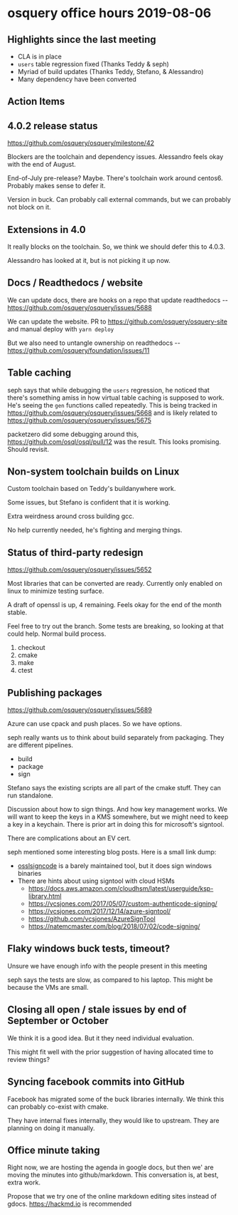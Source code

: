 # osquery office hours 2019-08-06

## Highlights since the last meeting

* CLA is in place
* `users` table regression fixed (Thanks Teddy & seph)
* Myriad of build updates (Thanks Teddy, Stefano, & Alessandro)
* Many dependency have been converted

## Action Items

## 4.0.2 release status

https://github.com/osquery/osquery/milestone/42

Blockers are the toolchain and dependency issues. Alessandro feels okay with the end of August.

End-of-July pre-release? Maybe. There's toolchain work around centos6. Probably makes sense to defer it.

Version in buck. Can probably call external commands, but we can probably not block on it.

## Extensions in 4.0

It really blocks on the toolchain. So, we think we should defer this to 4.0.3.

Alessandro has looked at it, but is not picking it up now.

## Docs / Readthedocs / website

We can update docs, there are hooks on a repo that update readthedocs -- https://github.com/osquery/osquery/issues/5688

We can update the website. PR to https://github.com/osquery/osquery-site  and manual deploy with `yarn deploy`

But we also need to untangle ownership on readthedocs -- https://github.com/osquery/foundation/issues/11

## Table caching

seph says that while debugging the `users` regression, he noticed that there's something amiss in how virtual table caching is supposed to work. He's seeing the `gen` functions called repeatedly. This is being tracked in https://github.com/osquery/osquery/issues/5668 and is likely related to https://github.com/osquery/osquery/issues/5675

packetzero did some debugging around this, https://github.com/osql/osql/pull/12 was the result. This looks promising. Should revisit.

## Non-system toolchain builds on Linux

Custom toolchain based on Teddy's buildanywhere work.

Some issues, but Stefano is confident that it is working.

Extra weirdness around cross building gcc. 

No help currently needed, he's fighting and merging things.

## Status of third-party redesign

https://github.com/osquery/osquery/issues/5652

Most libraries that can be converted are ready. Currently only enabled on linux to minimize testing surface.

A draft of openssl is up, 4 remaining. Feels okay for the end of the month stable.

Feel free to try out the branch. Some tests are breaking, so looking at that could help. Normal build process.
1. checkout
2. cmake
3. make
4. ctest

## Publishing packages

https://github.com/osquery/osquery/issues/5689

Azure can use cpack and push places. So we have options.

seph really wants us to think about build separately from packaging. They are different pipelines.
* build
* package
* sign

Stefano says the existing scripts are all part of the cmake stuff. They can run standalone. 

Discussion about how to sign things. And how key management works. We will want to keep the keys in a KMS somewhere, but we might
need to keep a key in a keychain. There is prior art in doing this for microsoft's signtool.

There are complications about an EV cert.

seph mentioned some interesting blog posts. Here is a small link dump:
* [osslsigncode](https://github.com/develar/osslsigncode) is a barely maintained tool, but it does sign windows binaries
* There are hints about using signtool with cloud HSMs
  - https://docs.aws.amazon.com/cloudhsm/latest/userguide/ksp-library.html
  - https://vcsjones.com/2017/05/07/custom-authenticode-signing/
  - https://vcsjones.com/2017/12/14/azure-signtool/
  - https://github.com/vcsjones/AzureSignTool
  - https://natemcmaster.com/blog/2018/07/02/code-signing/

## Flaky windows buck tests, timeout?

Unsure we have enough info with the people present in this meeting

seph says the tests are slow, as compared to his laptop. This might be because the VMs are small. 

## Closing all open / stale issues by end of September or October

We think it is a good idea. But it they need individual evaluation.

This might fit well with the prior suggestion of having allocated time to review things?

## Syncing facebook commits into GitHub

Facebook has migrated some of the buck libraries internally. We think this can probably co-exist with cmake.

They have internal fixes internally, they would like to upstream. They are planning on doing it manually.

## Office minute taking

Right now, we are hosting the agenda in google docs, but then we' are moving the minutes into github/markdown. This conversation is, at best, extra work.

Propose that we try one of the online markdown editing sites instead of gdocs. https://hackmd.io is recommended

